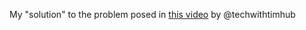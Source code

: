 My "solution" to the problem posed in [this video](https://youtube.com/shorts/F8aSFGoUuMg?si=F88WacHoMB0ea6_e) by @techwithtimhub
